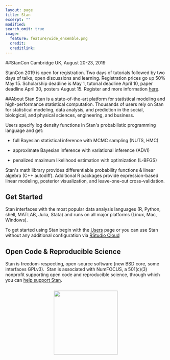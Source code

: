 ```yaml
---
layout: page
title: Stan
excerpt: ""
modified:
search_omit: true
image:
  feature: feature/wide_ensemble.png
  credit:
  creditlink:
---
```


##StanCon Cambridge UK, August 20-23, 2019

StanCon 2019 is open for registration. Two days of tutorials followed by two days of talks, open discussions and learning. Registration prices go up 50% May 15. Scholarship deadline is May 1, tutorial deadline April 10, paper deadline April 30, posters August 15. Register and more information [here](https://mc-stan.org/events/stancon2019Cambridge/).

##About Stan
Stan is a state-of-the-art platform for statistical modeling
and high-performance statistical computation.  Thousands of users rely
on Stan for statistical modeling, data analysis, and prediction in
the social, biological, and physical sciences, engineering, and
business.

Users specify log density functions in Stan's probabilistic
programming language and get:

* full Bayesian statistical inference with MCMC sampling <span
class="note">(NUTS, HMC)</span>

* approximate Bayesian inference with variational inference <span
class="note">(ADVI)</span>

* penalized maximum likelihood estimation with optimization <span
class="note">(L-BFGS)</span>

Stan's math library provides differentiable probability functions
&amp; linear algebra <span class="note">(C++ autodiff)</span>.
Additional R packages provide expression-based linear modeling,
posterior visualization, and leave-one-out cross-validation.

## Get Started

Stan interfaces with the most popular data analysis languages <span
class="note">(R, Python, shell, MATLAB, Julia, Stata)</span> and runs
on all major platforms <span class="note">(Linux, Mac,
Windows)</span>.

To get started using Stan begin with the [Users](/users/) page or
you can use Stan without any additional configuration via
[RStudio Cloud](https://rstudio.cloud/project/56157)

## Open Code &amp; Reproducible Science

Stan is freedom-respecting, open-source software <span
class="note">(new BSD core, some interfaces GPLv3)</span>.&nbsp; Stan
is associated with NumFOCUS, a 501(c)(3) nonprofit supporting open code
and reproducible science, through which you can [help support
Stan](/support/).

<center style="padding: 0.75em 0 0 0">
<a href="http://numfocus.org"><img width="200" src="images/numfocus.png" /></a>
</center>
